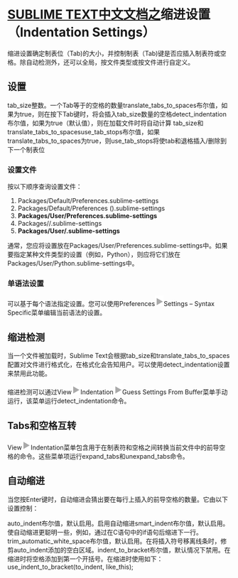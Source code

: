 # [SUBLIME TEXT中文文档之](index)缩进设置（Indentation Settings）

缩进设置确定制表位（Tab)的大小，并控制制表（Tab)键是否应插入制表符或空格。除自动检测外，还可以全局，按文件类型或按文件进行自定义。

## 设置

tab_size整数。一个Tab等于的空格的数量translate_tabs_to_spaces布尔值，如果为true，则在按下Tab键时，将会插入tab_size数量的空格detect_indentation布尔值，如果为true（默认值），则在加载文件时将自动计算 tab_size和translate_tabs_to_spacesuse_tab_stops布尔值，如果translate_tabs_to_spaces为true，则use_tab_stops将使tab和退格插入/删除到下一个制表位

### 设置文件

按以下顺序查询设置文件：

1.  Packages/Default/Preferences.sublime-settings
2.  Packages/Default/Preferences ().sublime-settings
3.  **Packages/User/Preferences.sublime-settings**
4.  Packages//.sublime-settings
5.  **Packages/User/.sublime-settings**

通常，您应将设置放在Packages/User/Preferences.sublime-settings中。如果要指定某种文件类型的设置（例如，Python），则应将它们放在Packages/User/Python.sublime-settings中。

### 单语法设置

可以基于每个语法指定设置。您可以使用Preferences![▶](images/right.svg)Settings – Syntax Specific菜单编辑当前语法的设置。

## 缩进检测

当一个文件被加载时，Sublime Text会根据tab\_size和translate\_tabs\_to\_spaces配置对文件进行格式化，在格式化会告知用户。可以使用detect\_indentation设置来禁用此功能。

缩进检测可以通过View![▶](images/right.svg)Indentation![▶](images/right.svg)Guess Settings From Buffer菜单手动运行，该菜单运行detect\_indentation命令。

## Tabs和空格互转

View![▶](images/right.svg)Indentation菜单包含用于在制表符和空格之间转换当前文件中的前导空格的命令。这些菜单项运行expand\_tabs和unexpand\_tabs命令。

## 自动缩进

当您按Enter键时，自动缩进会猜出要在每行上插入的前导空格的数量。它由以下设置控制：

auto_indent布尔值，默认启用。启用自动缩进smart_indent布尔值，默认启用。使自动缩进更聪明一些，例如，通过在C语句中的if语句后缩进下一行。trim_automatic_white_space布尔值，默认启用。在将插入符号移离线条时，修剪auto_indent添加的空白区域。indent_to_bracket布尔值，默认情况下禁用。在缩进时将空格添加到第一个开括号。在缩进时使用如下：use_indent_to_bracket(to_indent,
                      like_this);